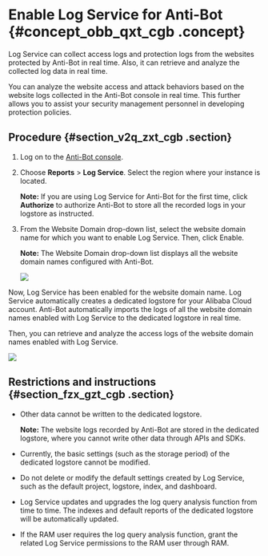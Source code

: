 # Enable Log Service for Anti-Bot {#concept_obb_qxt_cgb .concept}

Log Service can collect access logs and protection logs from the websites protected by Anti-Bot in real time. Also, it can retrieve and analyze the collected log data in real time.

You can analyze the website access and attack behaviors based on the website logs collected in the Anti-Bot console in real time. This further allows you to assist your security management personnel in developing protection policies.

## Procedure {#section_v2q_zxt_cgb .section}

1.  Log on to the [Anti-Bot console](https://yundun.console.aliyun.com/?p=antibot).
2.  Choose **Reports** \> **Log Service**. Select the region where your instance is located.

    **Note:** If you are using Log Service for Anti-Bot for the first time, click **Authorize** to authorize Anti-Bot to store all the recorded logs in your logstore as instructed.

3.  From the Website Domain drop-down list, select the website domain name for which you want to enable Log Service. Then, click Enable.

    **Note:** The Website Domain drop-down list displays all the website domain names configured with Anti-Bot.

    ![](http://static-aliyun-doc.oss-cn-hangzhou.aliyuncs.com/assets/img/79894/155644785134261_en-US.png)


Now, Log Service has been enabled for the website domain name. Log Service automatically creates a dedicated logstore for your Alibaba Cloud account. Anti-Bot automatically imports the logs of all the website domain names enabled with Log Service to the dedicated logstore in real time.

Then, you can retrieve and analyze the access logs of the website domain names enabled with Log Service.

![](http://static-aliyun-doc.oss-cn-hangzhou.aliyuncs.com/assets/img/79894/155644785134262_en-US.png)

## Restrictions and instructions {#section_fzx_gzt_cgb .section}

-   Other data cannot be written to the dedicated logstore.

    **Note:** The website logs recorded by Anti-Bot are stored in the dedicated logstore, where you cannot write other data through APIs and SDKs.

-   Currently, the basic settings \(such as the storage period\) of the dedicated logstore cannot be modified.
-   Do not delete or modify the default settings created by Log Service, such as the default project, logstore, index, and dashboard.
-   Log Service updates and upgrades the log query analysis function from time to time. The indexes and default reports of the dedicated logstore will be automatically updated.
-   If the RAM user requires the log query analysis function, grant the related Log Service permissions to the RAM user through RAM.

